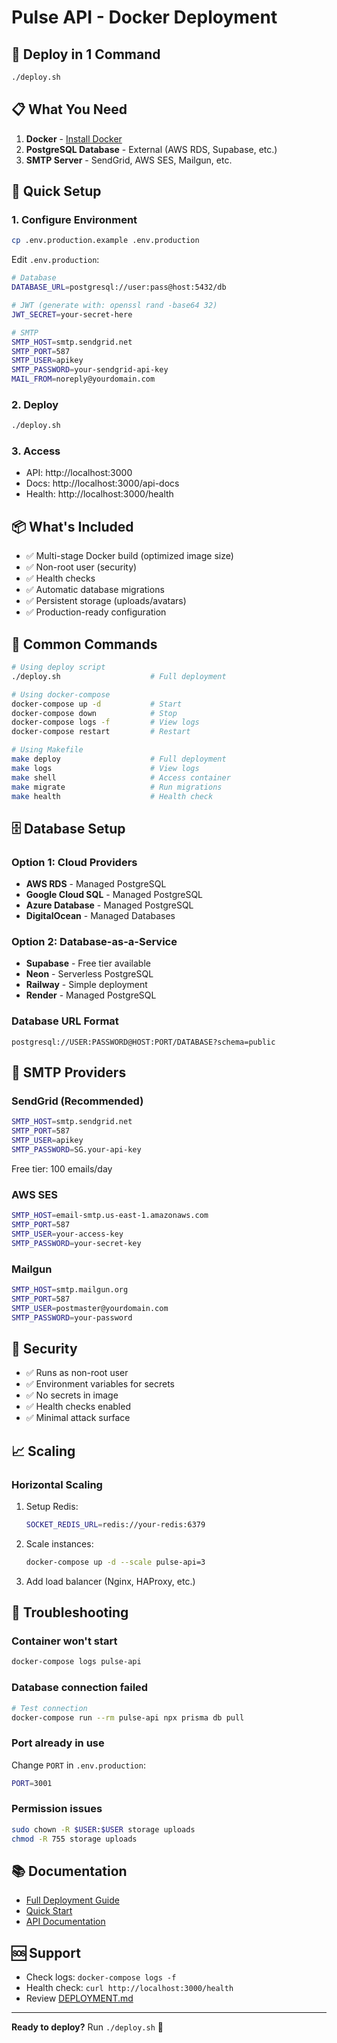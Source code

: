 # Pulse API - Docker Deployment

## 🚀 Deploy in 1 Command

```bash
./deploy.sh
```

## 📋 What You Need

1. **Docker** - [Install Docker](https://docs.docker.com/get-docker/)
2. **PostgreSQL Database** - External (AWS RDS, Supabase, etc.)
3. **SMTP Server** - SendGrid, AWS SES, Mailgun, etc.

## 🔧 Quick Setup

### 1. Configure Environment

```bash
cp .env.production.example .env.production
```

Edit `.env.production`:

```bash
# Database
DATABASE_URL=postgresql://user:pass@host:5432/db

# JWT (generate with: openssl rand -base64 32)
JWT_SECRET=your-secret-here

# SMTP
SMTP_HOST=smtp.sendgrid.net
SMTP_PORT=587
SMTP_USER=apikey
SMTP_PASSWORD=your-sendgrid-api-key
MAIL_FROM=noreply@yourdomain.com
```

### 2. Deploy

```bash
./deploy.sh
```

### 3. Access

- API: http://localhost:3000
- Docs: http://localhost:3000/api-docs
- Health: http://localhost:3000/health

## 📦 What's Included

- ✅ Multi-stage Docker build (optimized image size)
- ✅ Non-root user (security)
- ✅ Health checks
- ✅ Automatic database migrations
- ✅ Persistent storage (uploads/avatars)
- ✅ Production-ready configuration

## 🎯 Common Commands

```bash
# Using deploy script
./deploy.sh                    # Full deployment

# Using docker-compose
docker-compose up -d           # Start
docker-compose down            # Stop
docker-compose logs -f         # View logs
docker-compose restart         # Restart

# Using Makefile
make deploy                    # Full deployment
make logs                      # View logs
make shell                     # Access container
make migrate                   # Run migrations
make health                    # Health check
```

## 🗄️ Database Setup

### Option 1: Cloud Providers

- **AWS RDS** - Managed PostgreSQL
- **Google Cloud SQL** - Managed PostgreSQL
- **Azure Database** - Managed PostgreSQL
- **DigitalOcean** - Managed Databases

### Option 2: Database-as-a-Service

- **Supabase** - Free tier available
- **Neon** - Serverless PostgreSQL
- **Railway** - Simple deployment
- **Render** - Managed PostgreSQL

### Database URL Format

```
postgresql://USER:PASSWORD@HOST:PORT/DATABASE?schema=public
```

## 📧 SMTP Providers

### SendGrid (Recommended)

```bash
SMTP_HOST=smtp.sendgrid.net
SMTP_PORT=587
SMTP_USER=apikey
SMTP_PASSWORD=SG.your-api-key
```

Free tier: 100 emails/day

### AWS SES

```bash
SMTP_HOST=email-smtp.us-east-1.amazonaws.com
SMTP_PORT=587
SMTP_USER=your-access-key
SMTP_PASSWORD=your-secret-key
```

### Mailgun

```bash
SMTP_HOST=smtp.mailgun.org
SMTP_PORT=587
SMTP_USER=postmaster@yourdomain.com
SMTP_PASSWORD=your-password
```

## 🔐 Security

- ✅ Runs as non-root user
- ✅ Environment variables for secrets
- ✅ No secrets in image
- ✅ Health checks enabled
- ✅ Minimal attack surface

## 📈 Scaling

### Horizontal Scaling

1. Setup Redis:
   ```bash
   SOCKET_REDIS_URL=redis://your-redis:6379
   ```

2. Scale instances:
   ```bash
   docker-compose up -d --scale pulse-api=3
   ```

3. Add load balancer (Nginx, HAProxy, etc.)

## 🐛 Troubleshooting

### Container won't start

```bash
docker-compose logs pulse-api
```

### Database connection failed

```bash
# Test connection
docker-compose run --rm pulse-api npx prisma db pull
```

### Port already in use

Change `PORT` in `.env.production`:
```bash
PORT=3001
```

### Permission issues

```bash
sudo chown -R $USER:$USER storage uploads
chmod -R 755 storage uploads
```

## 📚 Documentation

- [Full Deployment Guide](./DEPLOYMENT.md)
- [Quick Start](./QUICKSTART.md)
- [API Documentation](./docs/)

## 🆘 Support

- Check logs: `docker-compose logs -f`
- Health check: `curl http://localhost:3000/health`
- Review [DEPLOYMENT.md](./DEPLOYMENT.md)

---

**Ready to deploy?** Run `./deploy.sh` 🚀
